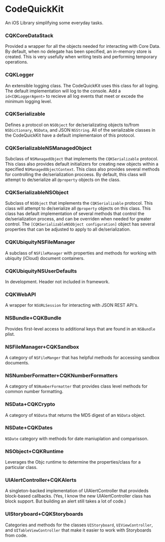 # CodeQuickKit

An iOS Library simplifying some everyday tasks.

### CQKCoreDataStack

Provided a wrapper for all the objects needed for interacting with Core Data.
By default, when no delegate has been specified, an in-memory store is created. This is very usefully when writing tests and performing temporary operations.

### CQKLogger

An extensible logging class. The CodeQuickKit uses this class for all loging. The default implementation will log to the console.
Add a `id<CQKLoggerAgent>` to recieve all log events that meet or excede the minimum logging level.

### CQKSerializable

Defines a protocol on `NSObject` for de/serializating objects to/from `NSDictionary`, `NSData`, and JSON `NSString`.
All of the serializable classes in the CodeQuickKit have a default implementaion of this protocol.

### CQKSerializableNSManagedObject

Subclass of `NSManagedObject` that implements the `CQKSerializable` protocol. This class also provides default initializers for creating new objects within a specified `NSManagedObjectContext`.
This class also provides several methods for controlling the de/serialization procoess.
By default, this class will attempt to de/serialize all `@property` objects on the class.

### CQKSerializableNSObject

Subclass of `NSObject` that implements the `CQKSerializable` protocol. This class will attempt to de/serialize all `@property` objects on this class.
This class has default implementation of several methods that control the de/serialization process, and can be overriden when needed for greater control.
The `[CQKSerializableNSObject configuration]` object has several properties that can be adjusted to apply to all de/serialization.

### CQKUbiquityNSFileManager

A subclass of `NSFileManager` with properties and methods for working with ubiquity (iCloud) document containers.

### CQKUbiquityNSUserDefaults

In development. Header not included in framework.

### CQKWebAPI

A wrapper for `NSURLSession` for interacting with JSON REST API's.

### NSBundle+CQKBundle

Provides first-level access to additional keys that are found in an `NSBundle` plist.

### NSFileManager+CQKSandbox

A category of `NSFileManger` that has helpful methods for accessing sandbox documents.

### NSNumberFormatter+CQKNumberFormatters

A category of `NSNumberFormatter` that provides class level methods for common number formatting.

### NSData+CQKCrypto

A category of `NSData` that returns the MD5 digest of an `NSData` object.

### NSDate+CQKDates

`NSDate` category with methods for date maniuplation and comparisson.

### NSObject+CQKRuntime

Leverages the Objc runtime to determine the properties/class for a particular class.

### UIAlertController+CQKAlerts

A singleton-backed implementation of UIAlertController that provideds block-based callbacks. (Yes, I know the new UIAlertController class has block support. But building an alert still takes a lot of code.)

### UIStoryboard+CQKStoryboards

Categories and methods for the classes `UIStoryboard`, `UIViewController`, and `UITableViewController` that make it easier to work with Storyboards from code.
